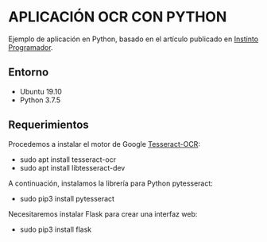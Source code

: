 # APLICACIÓN OCR CON PYTHON

Ejemplo de aplicación en Python, basado en el artículo publicado en [Instinto Programador](https://www.instintoprogramador.com.mx/2019/06/pytesseract-reconocimiento-optico-de.html).

## Entorno

+ Ubuntu 19.10
+ Python 3.7.5

## Requerimientos

Procedemos a instalar el motor de Google [Tesseract-OCR](https://github.com/tesseract-ocr/tesseract):

+ sudo apt install tesseract-ocr
+ sudo apt install libtesseract-dev

A continuación, instalamos la librería para Python pytesseract:

+ sudo pip3 install pytesseract

Necesitaremos instalar Flask para crear una interfaz web:

+ sudo pip3 install flask



